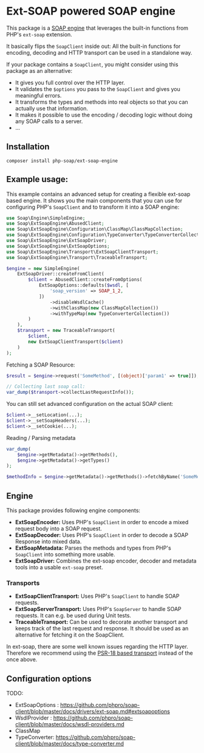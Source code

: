 # Ext-SOAP powered SOAP engine

This package is a [SOAP engine](https://github.com/php-soap/engine) that leverages the built-in functions from  PHP's `ext-soap` extension.

It basically flips the `SoapClient` inside out: All the built-in functions for encoding, decoding and HTTP transport can be used in a standalone way.

If your package contains a `SoapClient`, you might consider using this package as an alternative:

* It gives you full control over the HTTP layer.
* It validates the `$options` you pass to the `SoapClient` and gives you meaningful errors.
* It transforms the types and methods into real objects so that you can actually use that information.
* It makes it possible to use the encoding / decoding logic without doing any SOAP calls to a server.
* ...

## Installation

```shell
composer install php-soap/ext-soap-engine
```

## Example usage:

This example contains an advanced setup for creating a flexible ext-soap based engine.
It shows you the main components that you can use for configuring PHP's `SoapClient` and to transform it into a SOAP engine:

```php
use Soap\Engine\SimpleEngine;
use Soap\ExtSoapEngine\AbusedClient;
use Soap\ExtSoapEngine\Configuration\ClassMap\ClassMapCollection;
use Soap\ExtSoapEngine\Configuration\TypeConverter\TypeConverterCollection;
use Soap\ExtSoapEngine\ExtSoapDriver;
use Soap\ExtSoapEngine\ExtSoapOptions;
use Soap\ExtSoapEngine\Transport\ExtSoapClientTransport;
use Soap\ExtSoapEngine\Transport\TraceableTransport;

$engine = new SimpleEngine(
    ExtSoapDriver::createFromClient(
        $client = AbusedClient::createFromOptions(
            ExtSoapOptions::defaults($wsdl, [
                'soap_version' => SOAP_1_2,
            ])
                ->disableWsdlCache()
                ->withClassMap(new ClassMapCollection())
                ->withTypeMap(new TypeConverterCollection())
        )
    ),
    $transport = new TraceableTransport(
        $client,
        new ExtSoapClientTransport($client)
    )
);
```

Fetching a SOAP Resource:

```php
$result = $engine->request('SomeMethod', [(object)['param1' => true]]);

// Collecting last soap call:
var_dump($transport->collectLastRequestInfo());
```

You can still set advanced configuration on the actual SOAP client:

```php
$client->__setLocation(...);
$client->__setSoapHeaders(...);
$client->__setCookie(...);
```

Reading / Parsing metadata

```php
var_dump(
    $engine->getMetadata()->getMethods(),
    $engine->getMetadata()->getTypes()
);

$methodInfo = $engine->getMetadata()->getMethods()->fetchByName('SomeMethod');
```

## Engine

This package provides following engine components:

* **ExtSoapEncoder:** Uses PHP's `SoapClient` in order to encode a mixed request body into a SOAP request.
* **ExtSoapDecoder:** Uses PHP's `SoapClient` in order to decode a SOAP Response into mixed data.
* **ExtSoapMetadata:** Parses the methods and types from PHP's `SoapClient` into something more usable.
* **ExtSoapDriver:** Combines the ext-soap encoder, decoder and metadata tools into a usable `ext-soap` preset.

### Transports

* **ExtSoapClientTransport:** Uses PHP's `SoapClient` to handle SOAP requests.
* **ExtSoapServerTransport:** Uses PHP's `SoapServer` to handle SOAP requests. It can e.g. be used during Unit tests.
* **TraceableTransport:** Can be used to decorate another transport and keeps track of the last request and response. It should be used as an alternative for fetching it on the SoapClient.

In ext-soap, there are some well known issues regarding the HTTP layer.
Therefore we recommend using the [PSR-18 based transport](https://github.com/php-soap/psr18-transport/) instead of the once above.


## Configuration options

TODO: 

- ExtSoapOptions : https://github.com/phpro/soap-client/blob/master/docs/drivers/ext-soap.md#extsoapoptions
- WsdlProvider : https://github.com/phpro/soap-client/blob/master/docs/wsdl-providers.md
- ClassMap
- TypeConverter: https://github.com/phpro/soap-client/blob/master/docs/type-converter.md

